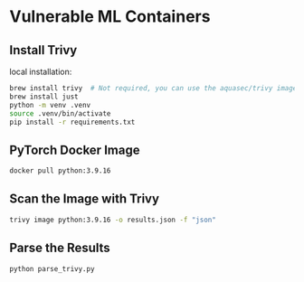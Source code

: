 # Vulnerable ML Containers

## Install Trivy
local installation:

```bash
brew install trivy  # Not required, you can use the aquasec/trivy image
brew install just
python -m venv .venv
source .venv/bin/activate
pip install -r requirements.txt
```

## PyTorch Docker Image
```bash
docker pull python:3.9.16
```

## Scan the Image with Trivy
```bash
trivy image python:3.9.16 -o results.json -f "json"
```

## Parse the Results
```bash
python parse_trivy.py
```
